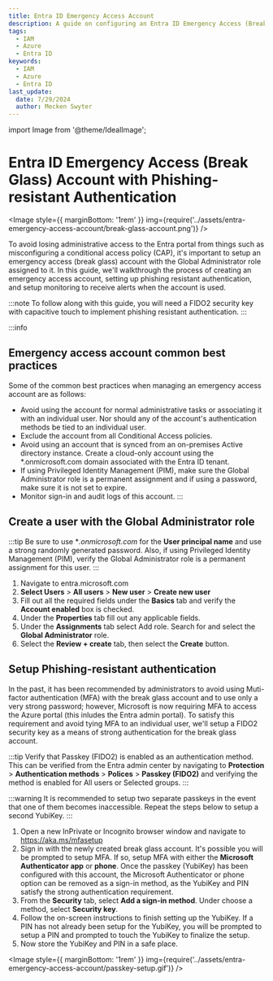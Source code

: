 ```yaml
---
title: Entra ID Emergency Access Account
description: A guide on configuring an Entra ID Emergency Access (Break Glass) Account with Phishing-resistant Authentication
tags:
  - IAM
  - Azure
  - Entra ID
keywords:
  - IAM
  - Azure
  - Entra ID
last_update:
  date: 7/29/2024
  author: Mecken Swyter
---
```

import Image from '@theme/IdealImage';

# Entra ID Emergency Access (Break Glass) Account with Phishing-resistant Authentication  
  
<Image style={{ marginBottom: '1rem' }} img={require('../assets/entra-emergency-access-account/break-glass-account.png')} />

To avoid losing administrative access to the Entra portal from things such as misconfiguring a conditional access policy (CAP), it's important to setup an emergency access (break glass) account with the Global Administrator role assigned to it. In this guide, we'll walkthrough the process of creating an emergency access account, setting up phishing resistant authentication, and setup monitoring to receive alerts when the account is used.  

:::note 
To follow along with this guide, you will need a FIDO2 security key with capacitive touch to implement phishing resistant authentication.
:::

:::info
## Emergency access account common best practices  
Some of the common best practices when managing an emergency access account are as follows:  
- Avoid using the account for normal administrative tasks or associating it with an individual user. Nor should any of the account's authentication methods be tied to an individual user.  
- Exclude the account from all Conditional Access policies.  
- Avoid using an account that is synced from an on-premises Active directory instance. Create a cloud-only account using the *.onmicrosoft.com domain associated with the Entra ID tenant.  
- If using Privileged Identity Management (PIM), make sure the Global Administrator role is a permanent assignment and if using a password, make sure it is not set to expire.  
- Monitor sign-in and audit logs of this account.
:::

## Create a user with the Global Administrator role
:::tip
Be sure to use **.onmicrosoft.com* for the **User principal name** and use a strong randomly generated password. Also, if using Privileged Identity Management (PIM), verify the Global Administrator role is a permanent assignment for this user.
:::
1. Navigate to entra.microsoft.com
2. **Select Users** > **All users** > **New user** > **Create new user**
3. Fill out all the required fields under the **Basics** tab and verify the **Account enabled** box is checked.
5. Under the **Properties** tab fill out any applicable fields.
6. Under the **Assignments** tab select Add role. Search for and select the **Global Administrator** role.
7. Select the **Review + create** tab, then select the **Create** button.


## Setup Phishing-resistant authentication
In the past, it has been recommended by administrators to avoid using Muti-factor authentication (MFA) with the break glass account and to use only a very strong password; however, Microsoft is now requiring MFA to access the Azure portal (this inludes the Entra admin portal). To satisfy this requirement and avoid tying MFA to an individual user, we'll setup a FIDO2 security key as a means of strong authentication for the break glass account.

:::tip
Verify that Passkey (FIDO2) is enabled as an authentication method. This can be verified from the Entra admin center by navigating to **Protection** > **Authentication methods** > **Polices** > **Passkey (FIDO2)** and verifying the method is enabled for All users or Selected groups.
:::

:::warning
It is recommended to setup two separate passkeys in the event that one of them becomes inaccessible. Repeat the steps below to setup a second YubiKey. 
:::

1. Open a new InPrivate or Incognito browser window and navigate to https://aka.ms/mfasetup
2. Sign in with the newly created break glass account. It's possible you will be prompted to setup MFA. If so, setup MFA with either the **Microsoft Authenticator app** or **phone**. Once the passkey (YubiKey) has been configured with this account, the Microsoft Authenticator or phone option can be removed as a sign-in method, as the YubiKey and PIN satisfy the strong authentication requirement.
3. From the **Security** tab, select **Add a sign-in method**. Under choose a method, select **Security key**.
4. Follow the on-screen instructions to finish setting up the YubiKey. If a PIN has not already been setup for the YubiKey, you will be prompted to setup a PIN and prompted to touch the YubiKey to finalize the setup.
5. Now store the YubiKey and PIN in a safe place.
<!-- <Image className='small-image' img={require('../assets/entra-emergency-access-account/yubikey-setup.png')} /> -->
<Image style={{ marginBottom: '1rem' }} img={require('../assets/entra-emergency-access-account/passkey-setup.gif')} />

